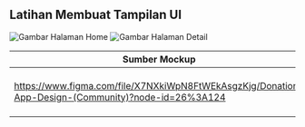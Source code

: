 ## Latihan Membuat Tampilan UI


![Gambar Halaman Home](https://res.cloudinary.com/dycpjvu2b/image/upload/v1646771842/Screenshot_from_2022-03-09_03-30-40_dflzrb.png)
![Gambar Halaman Detail](https://res.cloudinary.com/dycpjvu2b/image/upload/v1646771842/Screenshot_from_2022-03-09_03-33-21_optpad.png)

|Sumber Mockup          |sumber belajar             | Apk                   |
|-----------------------|---------------------------|-----------------------|
|https://www.figma.com/file/X7NXkiWpN8FtWEkAsgzKjg/Donation-App-Design-(Community)?node-id=26%3A124|https://medium.com/halodesigners/memulai-belajar-ui-ux-design-5-tips-dan-langkah-praktis-bagi-pemula-di-2021-40fa935721a0| https://drive.google.com/file/d/158UdU3mLhOBSVP19qLxlM17eXaYUmVUQ/view?usp=sharing|


